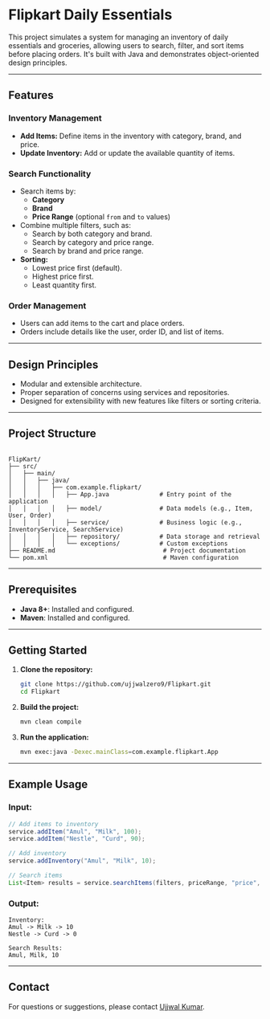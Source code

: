 
# Flipkart Daily Essentials

This project simulates a system for managing an inventory of daily essentials and groceries, allowing users to search, filter, and sort items before placing orders. It's built with Java and demonstrates object-oriented design principles.

---

## Features

### Inventory Management
- **Add Items:** Define items in the inventory with category, brand, and price.
- **Update Inventory:** Add or update the available quantity of items.

### Search Functionality
- Search items by:
  - **Category**
  - **Brand**
  - **Price Range** (optional `from` and `to` values)
- Combine multiple filters, such as:
  - Search by both category and brand.
  - Search by category and price range.
  - Search by brand and price range.
- **Sorting:**
  - Lowest price first (default).
  - Highest price first.
  - Least quantity first.

### Order Management
- Users can add items to the cart and place orders.
- Orders include details like the user, order ID, and list of items.

---

## Design Principles
- Modular and extensible architecture.
- Proper separation of concerns using services and repositories.
- Designed for extensibility with new features like filters or sorting criteria.

---

## Project Structure

```

FlipKart/
├── src/
│   ├── main/
│   │   ├── java/
│   │   │   ├── com.example.flipkart/
│   │   │   │   ├── App.java              # Entry point of the application
│   │   │   │   ├── model/                # Data models (e.g., Item, User, Order)
│   │   │   │   ├── service/              # Business logic (e.g., InventoryService, SearchService)
│   │   │   │   ├── repository/           # Data storage and retrieval
│   │   │   │   └── exceptions/           # Custom exceptions
├── README.md                              # Project documentation
└── pom.xml                                # Maven configuration

````

---

## Prerequisites

- **Java 8+**: Installed and configured.
- **Maven**: Installed and configured.

---

## Getting Started

1. **Clone the repository:**
   ```bash
   git clone https://github.com/ujjwalzero9/Flipkart.git
   cd Flipkart


2. **Build the project:**

   ```bash
   mvn clean compile
   ```

3. **Run the application:**

   ```bash
   mvn exec:java -Dexec.mainClass=com.example.flipkart.App
   ```

---

## Example Usage

### Input:

```java
// Add items to inventory
service.addItem("Amul", "Milk", 100);
service.addItem("Nestle", "Curd", 90);

// Add inventory
service.addInventory("Amul", "Milk", 10);

// Search items
List<Item> results = service.searchItems(filters, priceRange, "price", true);
```

### Output:

```
Inventory:
Amul -> Milk -> 10
Nestle -> Curd -> 0

Search Results:
Amul, Milk, 10
```

---

## Contact

For questions or suggestions, please contact [Ujjwal Kumar](https://github.com/ujjwalzero9).
